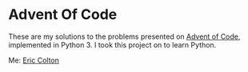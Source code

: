 # Advent Of Code

These are my solutions to the problems presented on [Advent of Code](http://adventofcode.com), implemented in Python 3.  I took this project on to learn Python.

Me: [Eric Colton](https://www.facebook.com/ecolton)
